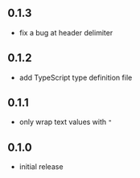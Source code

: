 ## 0.1.3
  * fix a bug at header delimiter

## 0.1.2
  * add TypeScript type definition file

## 0.1.1
  * only wrap text values with `"`

## 0.1.0
  * initial release
